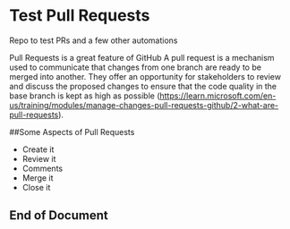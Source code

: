 # Test Pull Requests
Repo to test PRs and a few other automations

Pull Requests is a great feature of GitHub
A pull request is a mechanism used to communicate that changes from one branch are ready to be merged into another. They offer an opportunity for stakeholders to review and discuss the proposed changes to ensure that the code quality in the base branch is kept as high as possible (https://learn.microsoft.com/en-us/training/modules/manage-changes-pull-requests-github/2-what-are-pull-requests).

##Some Aspects of Pull Requests
- Create it
- Review it
- Comments
- Merge it
- Close it

End of Document
---
